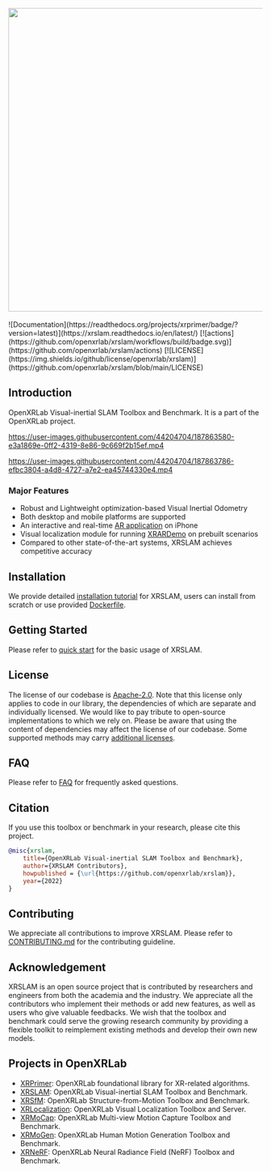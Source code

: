 <br/>

<div align="center">
    <img src="resources/XRSLAM.png" width="600"/>
</div>

<br/>

<div align="left">
<div align="left">
![Documentation](https://readthedocs.org/projects/xrprimer/badge/?version=latest)](https://xrslam.readthedocs.io/en/latest/)
[![actions](https://github.com/openxrlab/xrslam/workflows/build/badge.svg)](https://github.com/openxrlab/xrslam/actions)
[![LICENSE](https://img.shields.io/github/license/openxrlab/xrslam)](https://github.com/openxrlab/xrslam/blob/main/LICENSE)

</div>

## Introduction

OpenXRLab Visual-inertial SLAM Toolbox and Benchmark. It is a part of the OpenXRLab project.

https://user-images.githubusercontent.com/44204704/187863580-e3a1869e-0ff2-4319-8e86-9c669f2b15ef.mp4

https://user-images.githubusercontent.com/44204704/187863786-efbc3804-a4d8-4727-a7e2-ea45744330e4.mp4

### **Major Features**

* Robust and Lightweight optimization-based Visual Inertial Odometry
* Both desktop and mobile platforms are supported
* An interactive and real-time [AR application](docs/en/tutorials/app_intro.md) on iPhone
* Visual localization module for running [XRARDemo](https://user-images.githubusercontent.com/44204704/187864126-e9cd7a43-a773-487d-ad01-4cc2988f3b5a.mp4) on prebuilt scenarios
* Compared to other state-of-the-art systems, XRSLAM achieves competitive accuracy

## Installation

We provide detailed [installation tutorial](./docs/en/installation.md) for XRSLAM, users can install from scratch or use provided [Dockerfile](./Dockerfile).

## Getting Started

Please refer to [quick start](docs/en/get_started.md) for the basic usage of XRSLAM.

## License

The license of our codebase is [Apache-2.0](LICENSE). Note that this license only applies to code in our library, the dependencies of which are separate and individually licensed. We would like to pay tribute to open-source implementations to which we rely on. Please be aware that using the content of dependencies may affect the license of our codebase. Some supported methods may carry [additional licenses](docs/en/additional_licenses.md).

## FAQ

Please refer to [FAQ](./docs/en/faq.md) for frequently asked questions.

## Citation

If you use this toolbox or benchmark in your research, please cite this project.

```bibtex
@misc{xrslam,
    title={OpenXRLab Visual-inertial SLAM Toolbox and Benchmark},
    author={XRSLAM Contributors},
    howpublished = {\url{https://github.com/openxrlab/xrslam}},
    year={2022}
}
```

## Contributing

We appreciate all contributions to improve XRSLAM.
Please refer to [CONTRIBUTING.md](.github/CONTRIBUTING.md) for the contributing guideline.

## Acknowledgement

XRSLAM is an open source project that is contributed by researchers and
engineers from both the academia and the industry.
We appreciate all the contributors who implement their methods or add new features,
as well as users who give valuable feedbacks.
We wish that the toolbox and benchmark could serve the growing research community
by providing a flexible toolkit to reimplement existing methods and develop their
own new models.

## Projects in OpenXRLab

- [XRPrimer](https://github.com/openxrlab/xrprimer): OpenXRLab foundational library for XR-related algorithms.
- [XRSLAM](https://github.com/openxrlab/xrslam): OpenXRLab Visual-inertial SLAM Toolbox and Benchmark.
- [XRSfM](https://github.com/openxrlab/xrsfm): OpenXRLab Structure-from-Motion Toolbox and Benchmark.
- [XRLocalization](https://github.com/openxrlab/xrlocalization): OpenXRLab Visual Localization Toolbox and Server.
- [XRMoCap](https://github.com/openxrlab/xrmocap): OpenXRLab Multi-view Motion Capture Toolbox and Benchmark.
- [XRMoGen](https://github.com/openxrlab/xrmogen): OpenXRLab Human Motion Generation Toolbox and Benchmark.
- [XRNeRF](https://github.com/openxrlab/xrnerf): OpenXRLab Neural Radiance Field (NeRF) Toolbox and Benchmark.
